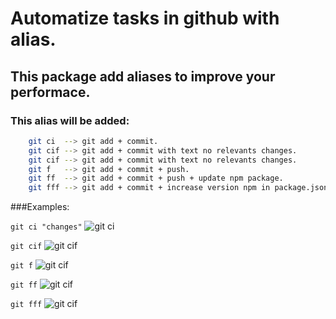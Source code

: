 # Automatize tasks in github with alias. 
## This package add aliases to improve your performace.

### This alias will be added:

```bash
    git ci  --> git add + commit.                                                                   
    git cif --> git add + commit with text no relevants changes.                                    
    git cif --> git add + commit with text no relevants changes.                                   
    git f   --> git add + commit + push.                                                             
    git ff  --> git add + commit + push + update npm package.                                        
    git fff --> git add + commit + increase version npm in package.json + push + update npm package. 
```
###Examples:

```git ci "changes"```
![git ci](http://oi65.tinypic.com/23ucvns.jpg)


```git cif```
![git cif](http://oi63.tinypic.com/28b45s6.jpg)


```git f```
![git cif](http://oi64.tinypic.com/2s0hlc8.jpg)

```git ff```
![git cif]()

```git fff```
![git cif](http://oi63.tinypic.com/28b45s6.jpg)